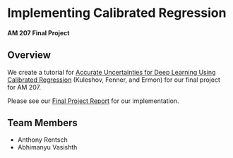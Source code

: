 # Implementing Calibrated Regression 
#### AM 207 Final Project

## Overview
We create a tutorial for [Accurate Uncertainties for Deep Learning Using Calibrated Regression](https://arxiv.org/pdf/1807.00263.pdf) (Kuleshov, Fenner, and Ermon) for our final project for AM 207. 

Please see our [Final Project Report](https://github.com/AnthonyRentsch/calibrated_regression/blob/master/FinalProjectReport.ipynb) for our implementation. 

## Team Members
- Anthony Rentsch
- Abhimanyu Vasishth
